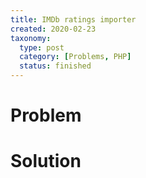 ```yaml
---
title: IMDb ratings importer
created: 2020-02-23
taxonomy:
  type: post
  category: [Problems, PHP]
  status: finished
---
```


# Problem

# Solution
